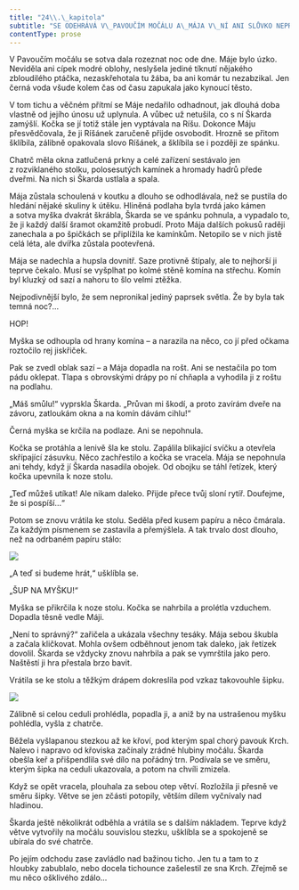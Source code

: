 ```yaml
---
title: "24\\.\_kapitola"
subtitle: "SE ODEHRÁVÁ V\_PAVOUČÍM MOČÁLU A\_MÁJA V\_NÍ ANI SLŮVKO NEPROMLUVÍ; TAK JE JÍ ÚZKO"
contentType: prose
---
```


<section>

V Pavoučím močálu se sotva dala rozeznat noc ode dne. Máje bylo úzko. Neviděla ani cípek modré oblohy, neslyšela jediné tíknutí nějakého zbloudilého ptáčka, nezaskřehotala tu žába, ba ani komár tu nezabzikal. Jen černá voda všude kolem čas od času zapukala jako kynoucí těsto.

V tom tichu a věčném přítmí se Máje nedařilo odhadnout, jak dlouhá doba vlastně od jejího únosu už uplynula. A vůbec už netušila, co s ní Škarda zamýšlí. Kočka se jí totiž stále jen vyptávala na Ríšu. Dokonce Máju přesvědčovala, že ji Ríšánek zaručeně přijde osvobodit. Hrozně se přitom šklíbila, zálibně opakovala slovo Ríšánek, a šklíbila se i později ze spánku.

Chatrč měla okna zatlučená prkny a celé zařízení sestávalo jen z rozviklaného stolku, polosesutých kamínek a hromady hadrů přede dveřmi. Na nich si Škarda ustlala a spala.

Mája zůstala schoulená v koutku a dlouho se odhodlávala, než se pustila do hledání nějaké skuliny k útěku. Hliněná podlaha byla tvrdá jako kámen a sotva myška dvakrát škrábla, Škarda se ve spánku pohnula, a vypadalo to, že ji každý další šramot okamžitě probudí. Proto Mája dalších pokusů raději zanechala a po špičkách se připlížila ke kamínkům. Netopilo se v nich jistě celá léta, ale dvířka zůstala pootevřená.

Mája se nadechla a hupsla dovnitř. Saze protivně štípaly, ale to nejhorší ji teprve čekalo. Musí se vyšplhat po kolmé stěně komína na střechu. Komín byl kluzký od sazí a nahoru to šlo velmi ztěžka.

Nejpodivnější bylo, že sem nepronikal jediný paprsek světla. Že by byla tak temná noc?…

HOP!

Myška se odhoupla od hrany komína – a narazila na něco, co jí před očkama roztočilo rej jiskřiček.

Pak se zvedl oblak sazí – a Mája dopadla na rošt. Ani se nestačila po tom pádu oklepat. Tlapa s obrovskými drápy po ní chňapla a vyhodila ji z roštu na podlahu.

„Máš smůlu!“ vyprskla Škarda. „Průvan mi škodí, a proto zavírám dveře na závoru, zatloukám okna a na komín dávám cihlu!“

Černá myška se krčila na podlaze. Ani se nepohnula.

Kočka se protáhla a lenivě šla ke stolu. Zapálila blikající svíčku a otevřela skřípající zásuvku. Něco zachřestilo a kočka se vracela. Mája se nepohnula ani tehdy, když jí Škarda nasadila obojek. Od obojku se táhl řetízek, který kočka upevnila k noze stolu.

„Teď můžeš utíkat! Ale nikam daleko. Přijde přece tvůj sloní rytíř. Doufejme, že si pospíší…“

Potom se znovu vrátila ke stolu. Seděla před kusem papíru a něco čmárala. Za každým písmenem se zastavila a přemýšlela. A tak trvalo dost dlouho, než na odrbaném papíru stálo:

![](../Images/obr1.jpg)

„A teď si budeme hrát,“ ušklíbla se.

„ŠUP NA MYŠKU!“

Myška se přikrčila k noze stolu. Kočka se nahrbila a prolétla vzduchem. Dopadla těsně vedle Máji.

„Není to správný?“ zařičela a ukázala všechny tesáky. Mája sebou škubla a začala kličkovat. Mohla ovšem odběhnout jenom tak daleko, jak řetízek dovolil. Škarda se vždycky znovu nahrbila a pak se vymrštila jako pero. Naštěstí ji hra přestala brzo bavit.

Vrátila se ke stolu a těžkým drápem dokreslila pod vzkaz takovouhle šipku.

![](../Images/obr2.jpg)

Zálibně si celou ceduli prohlédla, popadla ji, a aniž by na ustrašenou myšku pohlédla, vyšla z chatrče.

Běžela vyšlapanou stezkou až ke křoví, pod kterým spal chorý pavouk Krch. Nalevo i napravo od křoviska začínaly zrádné hlubiny močálu. Škarda obešla keř a přišpendlila své dílo na pořádný trn. Podívala se ve směru, kterým šipka na ceduli ukazovala, a potom na chvíli zmizela.

Když se opět vracela, plouhala za sebou otep větví. Rozložila ji přesně ve směru šipky. Větve se jen zčásti potopily, větším dílem vyčnívaly nad hladinou.

Škarda ještě několikrát odběhla a vrátila se s dalším nákladem. Teprve když větve vytvořily na močálu souvislou stezku, ušklíbla se a spokojeně se ubírala do své chatrče.

Po jejím odchodu zase zavládlo nad bažinou ticho. Jen tu a tam to z hloubky zabublalo, nebo docela tichounce zašelestil ze sna Krch. Zřejmě se mu něco ošklivého zdálo…

</section>
